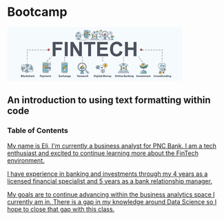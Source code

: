 <h1>Bootcamp</h1>

<img src="/images/fintechlogo.png">

<h2>An introduction to using text formatting within code</h2>
<h3>Table of Contents</h3>
<a href="/code/">

My name is Eli, I'm currently a business analyst for PNC Bank.  I am a tech enthusiast and excited to continue learning more about the FinTech environment.

I have experience in banking and investments through my 4 years as a licensed financial specialist and 5 years as a bank relationship manager.

My goals are to continue advancing within the business analytics space I currently am in.  There is a gap in my knowledge around Data Science so I hope to close that gap with this class.